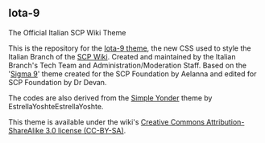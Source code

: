 ## Iota-9
The Official Italian SCP Wiki Theme

This is the repository for the [Iota-9 theme](http://fondazionescp.wikidot.com/component:theme), the new CSS used to style the Italian Branch of the [SCP Wiki](http://fondazionescp.wikidot.com).
Created and maintained by the Italian Branch's Tech Team and Administration/Moderation Staff.
Based on the '[Sigma 9](https://scpwiki.com/component:theme)' theme created for the SCP Foundation by Aelanna and edited for SCP Foundation by Dr Devan.

The codes are also derived from the [Simple Yonder](https://scp-wiki.wikidot.com/theme:simple-yonder) theme by EstrellaYoshteEstrellaYoshte.

This theme is available under the wiki's [Creative Commons Attribution-ShareAlike 3.0 license (CC-BY-SA)](https://creativecommons.org/licenses/by-sa/3.0/).